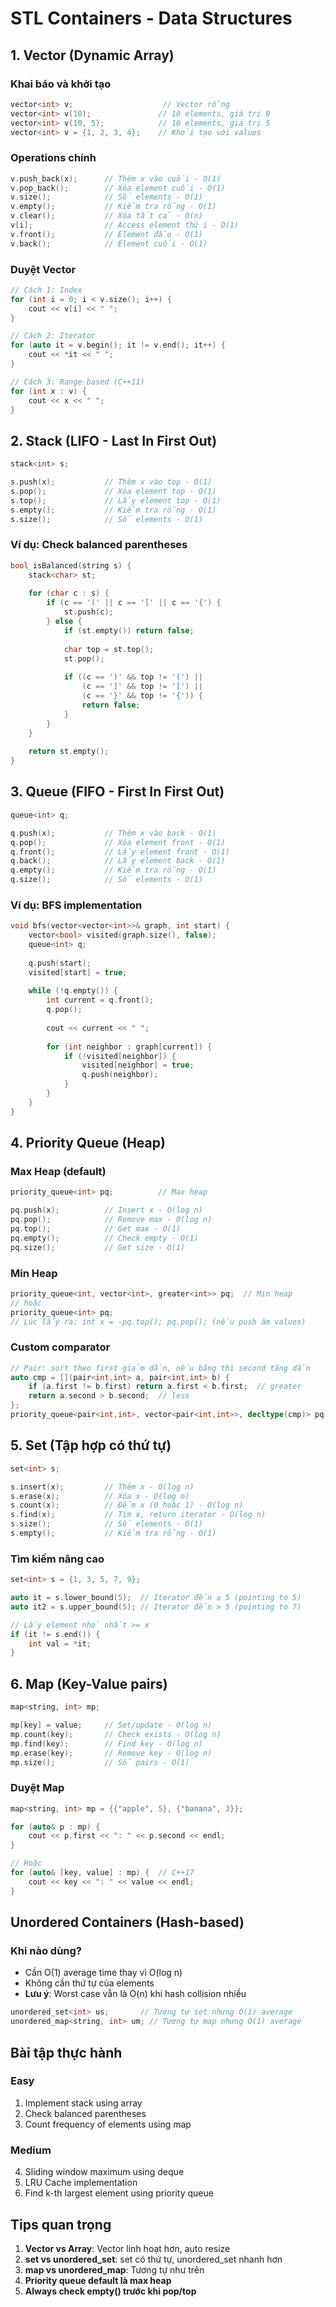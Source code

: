 # STL Containers - Data Structures

## 1. Vector (Dynamic Array)

### Khai báo và khởi tạo
```cpp
vector<int> v;                    // Vector rỗng
vector<int> v(10);               // 10 elements, giá trị 0
vector<int> v(10, 5);            // 10 elements, giá trị 5
vector<int> v = {1, 2, 3, 4};    // Khởi tạo với values
```

### Operations chính
```cpp
v.push_back(x);      // Thêm x vào cuối - O(1)
v.pop_back();        // Xóa element cuối - O(1)
v.size();            // Số elements - O(1)
v.empty();           // Kiểm tra rỗng - O(1)
v.clear();           // Xóa tất cả - O(n)
v[i];                // Access element thứ i - O(1)
v.front();           // Element đầu - O(1)
v.back();            // Element cuối - O(1)
```

### Duyệt Vector
```cpp
// Cách 1: Index
for (int i = 0; i < v.size(); i++) {
    cout << v[i] << " ";
}

// Cách 2: Iterator  
for (auto it = v.begin(); it != v.end(); it++) {
    cout << *it << " ";
}

// Cách 3: Range-based (C++11)
for (int x : v) {
    cout << x << " ";
}
```

## 2. Stack (LIFO - Last In First Out)

```cpp
stack<int> s;

s.push(x);           // Thêm x vào top - O(1)
s.pop();             // Xóa element top - O(1)  
s.top();             // Lấy element top - O(1)
s.empty();           // Kiểm tra rỗng - O(1)
s.size();            // Số elements - O(1)
```

### Ví dụ: Check balanced parentheses
```cpp
bool isBalanced(string s) {
    stack<char> st;
    
    for (char c : s) {
        if (c == '(' || c == '[' || c == '{') {
            st.push(c);
        } else {
            if (st.empty()) return false;
            
            char top = st.top();
            st.pop();
            
            if ((c == ')' && top != '(') ||
                (c == ']' && top != '[') ||
                (c == '}' && top != '{')) {
                return false;
            }
        }
    }
    
    return st.empty();
}
```

## 3. Queue (FIFO - First In First Out)

```cpp
queue<int> q;

q.push(x);           // Thêm x vào back - O(1)
q.pop();             // Xóa element front - O(1)
q.front();           // Lấy element front - O(1)
q.back();            // Lấy element back - O(1)
q.empty();           // Kiểm tra rỗng - O(1)
q.size();            // Số elements - O(1)
```

### Ví dụ: BFS implementation
```cpp
void bfs(vector<vector<int>>& graph, int start) {
    vector<bool> visited(graph.size(), false);
    queue<int> q;
    
    q.push(start);
    visited[start] = true;
    
    while (!q.empty()) {
        int current = q.front();
        q.pop();
        
        cout << current << " ";
        
        for (int neighbor : graph[current]) {
            if (!visited[neighbor]) {
                visited[neighbor] = true;
                q.push(neighbor);
            }
        }
    }
}
```

## 4. Priority Queue (Heap)

### Max Heap (default)
```cpp
priority_queue<int> pq;          // Max heap

pq.push(x);          // Insert x - O(log n)
pq.pop();            // Remove max - O(log n)
pq.top();            // Get max - O(1)
pq.empty();          // Check empty - O(1)
pq.size();           // Get size - O(1)
```

### Min Heap
```cpp
priority_queue<int, vector<int>, greater<int>> pq;  // Min heap
// hoặc
priority_queue<int> pq;
// Lúc lấy ra: int x = -pq.top(); pq.pop(); (nếu push âm values)
```

### Custom comparator
```cpp
// Pair: sort theo first giảm dần, nếu bằng thì second tăng dần  
auto cmp = [](pair<int,int> a, pair<int,int> b) {
    if (a.first != b.first) return a.first < b.first;  // greater
    return a.second > b.second;  // less
};
priority_queue<pair<int,int>, vector<pair<int,int>>, decltype(cmp)> pq(cmp);
```

## 5. Set (Tập hợp có thứ tự)

```cpp
set<int> s;

s.insert(x);         // Thêm x - O(log n)
s.erase(x);          // Xóa x - O(log n)
s.count(x);          // Đếm x (0 hoặc 1) - O(log n)
s.find(x);           // Tìm x, return iterator - O(log n)
s.size();            // Số elements - O(1)
s.empty();           // Kiểm tra rỗng - O(1)
```

### Tìm kiếm nâng cao
```cpp
set<int> s = {1, 3, 5, 7, 9};

auto it = s.lower_bound(5);  // Iterator đến ≥ 5 (pointing to 5)
auto it2 = s.upper_bound(5); // Iterator đến > 5 (pointing to 7)

// Lấy element nhỏ nhất >= x
if (it != s.end()) {
    int val = *it;
}
```

## 6. Map (Key-Value pairs)

```cpp
map<string, int> mp;

mp[key] = value;     // Set/update - O(log n)
mp.count(key);       // Check exists - O(log n)
mp.find(key);        // Find key - O(log n)
mp.erase(key);       // Remove key - O(log n)
mp.size();           // Số pairs - O(1)
```

### Duyệt Map
```cpp
map<string, int> mp = {{"apple", 5}, {"banana", 3}};

for (auto& p : mp) {
    cout << p.first << ": " << p.second << endl;
}

// Hoặc
for (auto& [key, value] : mp) {  // C++17
    cout << key << ": " << value << endl;
}
```

## Unordered Containers (Hash-based)

### Khi nào dùng?
- Cần O(1) average time thay vì O(log n)
- Không cần thứ tự của elements
- **Lưu ý**: Worst case vẫn là O(n) khi hash collision nhiều

```cpp
unordered_set<int> us;       // Tương tự set nhưng O(1) average
unordered_map<string, int> um; // Tương tự map nhưng O(1) average
```

## Bài tập thực hành

### Easy
1. Implement stack using array
2. Check balanced parentheses  
3. Count frequency of elements using map

### Medium
4. Sliding window maximum using deque
5. LRU Cache implementation
6. Find k-th largest element using priority queue

## Tips quan trọng

1. **Vector vs Array**: Vector linh hoạt hơn, auto resize
2. **set vs unordered_set**: set có thứ tự, unordered_set nhanh hơn
3. **map vs unordered_map**: Tương tự như trên
4. **Priority queue default là max heap**
5. **Always check empty() trước khi pop/top**